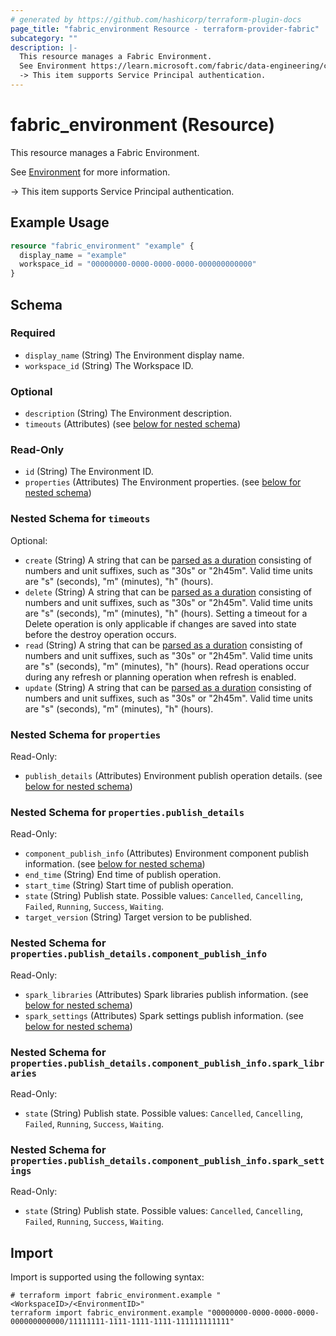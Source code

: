 ```yaml
---
# generated by https://github.com/hashicorp/terraform-plugin-docs
page_title: "fabric_environment Resource - terraform-provider-fabric"
subcategory: ""
description: |-
  This resource manages a Fabric Environment.
  See Environment https://learn.microsoft.com/fabric/data-engineering/create-and-use-environment for more information.
  -> This item supports Service Principal authentication.
---
```


# fabric_environment (Resource)

This resource manages a Fabric Environment.

See [Environment](https://learn.microsoft.com/fabric/data-engineering/create-and-use-environment) for more information.

-> This item supports Service Principal authentication.

## Example Usage

```terraform
resource "fabric_environment" "example" {
  display_name = "example"
  workspace_id = "00000000-0000-0000-0000-000000000000"
}
```

<!-- schema generated by tfplugindocs -->
## Schema

### Required

- `display_name` (String) The Environment display name.
- `workspace_id` (String) The Workspace ID.

### Optional

- `description` (String) The Environment description.
- `timeouts` (Attributes) (see [below for nested schema](#nestedatt--timeouts))

### Read-Only

- `id` (String) The Environment ID.
- `properties` (Attributes) The Environment properties. (see [below for nested schema](#nestedatt--properties))

<a id="nestedatt--timeouts"></a>

### Nested Schema for `timeouts`

Optional:

- `create` (String) A string that can be [parsed as a duration](https://pkg.go.dev/time#ParseDuration) consisting of numbers and unit suffixes, such as "30s" or "2h45m". Valid time units are "s" (seconds), "m" (minutes), "h" (hours).
- `delete` (String) A string that can be [parsed as a duration](https://pkg.go.dev/time#ParseDuration) consisting of numbers and unit suffixes, such as "30s" or "2h45m". Valid time units are "s" (seconds), "m" (minutes), "h" (hours). Setting a timeout for a Delete operation is only applicable if changes are saved into state before the destroy operation occurs.
- `read` (String) A string that can be [parsed as a duration](https://pkg.go.dev/time#ParseDuration) consisting of numbers and unit suffixes, such as "30s" or "2h45m". Valid time units are "s" (seconds), "m" (minutes), "h" (hours). Read operations occur during any refresh or planning operation when refresh is enabled.
- `update` (String) A string that can be [parsed as a duration](https://pkg.go.dev/time#ParseDuration) consisting of numbers and unit suffixes, such as "30s" or "2h45m". Valid time units are "s" (seconds), "m" (minutes), "h" (hours).

<a id="nestedatt--properties"></a>

### Nested Schema for `properties`

Read-Only:

- `publish_details` (Attributes) Environment publish operation details. (see [below for nested schema](#nestedatt--properties--publish_details))

<a id="nestedatt--properties--publish_details"></a>

### Nested Schema for `properties.publish_details`

Read-Only:

- `component_publish_info` (Attributes) Environment component publish information. (see [below for nested schema](#nestedatt--properties--publish_details--component_publish_info))
- `end_time` (String) End time of publish operation.
- `start_time` (String) Start time of publish operation.
- `state` (String) Publish state. Possible values: `Cancelled`, `Cancelling`, `Failed`, `Running`, `Success`, `Waiting`.
- `target_version` (String) Target version to be published.

<a id="nestedatt--properties--publish_details--component_publish_info"></a>

### Nested Schema for `properties.publish_details.component_publish_info`

Read-Only:

- `spark_libraries` (Attributes) Spark libraries publish information. (see [below for nested schema](#nestedatt--properties--publish_details--component_publish_info--spark_libraries))
- `spark_settings` (Attributes) Spark settings publish information. (see [below for nested schema](#nestedatt--properties--publish_details--component_publish_info--spark_settings))

<a id="nestedatt--properties--publish_details--component_publish_info--spark_libraries"></a>

### Nested Schema for `properties.publish_details.component_publish_info.spark_libraries`

Read-Only:

- `state` (String) Publish state. Possible values: `Cancelled`, `Cancelling`, `Failed`, `Running`, `Success`, `Waiting`.

<a id="nestedatt--properties--publish_details--component_publish_info--spark_settings"></a>

### Nested Schema for `properties.publish_details.component_publish_info.spark_settings`

Read-Only:

- `state` (String) Publish state. Possible values: `Cancelled`, `Cancelling`, `Failed`, `Running`, `Success`, `Waiting`.

## Import

Import is supported using the following syntax:

```shell
# terraform import fabric_environment.example "<WorkspaceID>/<EnvironmentID>"
terraform import fabric_environment.example "00000000-0000-0000-0000-000000000000/11111111-1111-1111-1111-111111111111"
```
